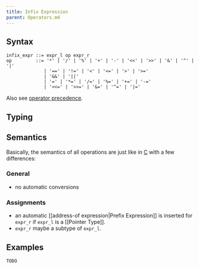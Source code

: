 ```yaml
---
title: Infix Expression
parent: Operators.md
---
```


## Syntax

```
infix_expr ::= expr_l op expr_r
op         ::= '*' | '/' | '%' | '+' | '-' | '<<' | '>>' | '&' | '^' | '|' 
              | '==' | '!=' | '<' | '<=' | '>' | '>='
              | '&&' | '||'
              | '=' | '*=' | '/=' | '%=' | '+=' | '-=' 
              | '<<=' | '>>=' | '&=' | '^=' | '|='
```

Also see [operator precedence](https://github.com/AnyDSL/anydsl/wiki/Expressions#precedence).

## Typing

## Semantics

Basically, the semantics of all operations are just like in [C](http://www.open-std.org/JTC1/SC22/WG14/www/docs/n1256.pdf) with a few differences:

### General

* no automatic conversions

### Assignments

* an automatic [[address-of expression|Prefix Expression]] is inserted for ```expr_r``` if ```expr_l``` is a [[Pointer Type]].
* ```expr_r``` maybe a subtype of ```expr_l```.

## Examples

```rust
TODO
```
